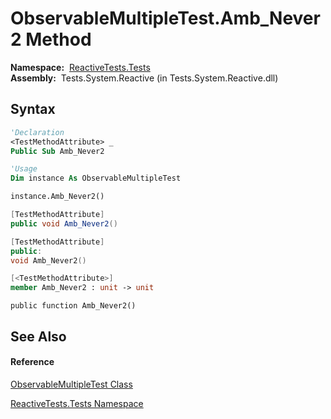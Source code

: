 # ObservableMultipleTest.Amb\_Never2 Method

**Namespace:**  [ReactiveTests.Tests](ReactiveTests.Tests\ReactiveTests.Tests.md)  
**Assembly:**  Tests.System.Reactive (in Tests.System.Reactive.dll)

## Syntax

```vb
'Declaration
<TestMethodAttribute> _
Public Sub Amb_Never2
```

```vb
'Usage
Dim instance As ObservableMultipleTest

instance.Amb_Never2()
```

```csharp
[TestMethodAttribute]
public void Amb_Never2()
```

```c++
[TestMethodAttribute]
public:
void Amb_Never2()
```

```fsharp
[<TestMethodAttribute>]
member Amb_Never2 : unit -> unit 
```

```jscript
public function Amb_Never2()
```

## See Also

#### Reference

[ObservableMultipleTest Class](ObservableMultipleTest\ObservableMultipleTest.md)

[ReactiveTests.Tests Namespace](ReactiveTests.Tests\ReactiveTests.Tests.md)
